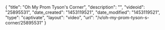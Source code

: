 {
    "title": "Oh My Prom Tyson's Corner",
    "description": "",
    "videoid": "25895531",
    "date_created": "1453119521",
    "date_modified": "1453119521",
    "type": "captivate",
    "layout": "video",
    "url": "\/v\/oh-my-prom-tyson-s-corner\/25895531"
}